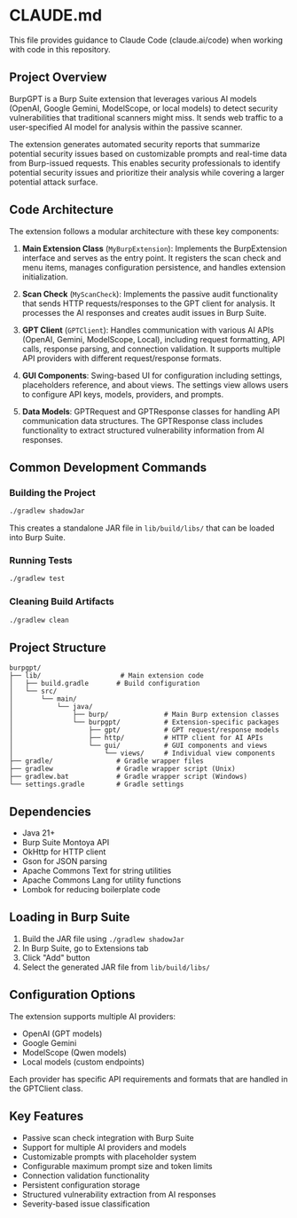 # CLAUDE.md

This file provides guidance to Claude Code (claude.ai/code) when working with code in this repository.

## Project Overview

BurpGPT is a Burp Suite extension that leverages various AI models (OpenAI, Google Gemini, ModelScope, or local models) to detect security vulnerabilities that traditional scanners might miss. It sends web traffic to a user-specified AI model for analysis within the passive scanner.

The extension generates automated security reports that summarize potential security issues based on customizable prompts and real-time data from Burp-issued requests. This enables security professionals to identify potential security issues and prioritize their analysis while covering a larger potential attack surface.

## Code Architecture

The extension follows a modular architecture with these key components:

1. **Main Extension Class** (`MyBurpExtension`): Implements the BurpExtension interface and serves as the entry point. It registers the scan check and menu items, manages configuration persistence, and handles extension initialization.

2. **Scan Check** (`MyScanCheck`): Implements the passive audit functionality that sends HTTP requests/responses to the GPT client for analysis. It processes the AI responses and creates audit issues in Burp Suite.

3. **GPT Client** (`GPTClient`): Handles communication with various AI APIs (OpenAI, Gemini, ModelScope, Local), including request formatting, API calls, response parsing, and connection validation. It supports multiple API providers with different request/response formats.

4. **GUI Components**: Swing-based UI for configuration including settings, placeholders reference, and about views. The settings view allows users to configure API keys, models, providers, and prompts.

5. **Data Models**: GPTRequest and GPTResponse classes for handling API communication data structures. The GPTResponse class includes functionality to extract structured vulnerability information from AI responses.

## Common Development Commands

### Building the Project
```bash
./gradlew shadowJar
```
This creates a standalone JAR file in `lib/build/libs/` that can be loaded into Burp Suite.

### Running Tests
```bash
./gradlew test
```

### Cleaning Build Artifacts
```bash
./gradlew clean
```

## Project Structure
```
burpgpt/
├── lib/                    # Main extension code
│   ├── build.gradle       # Build configuration
│   └── src/
│       └── main/
│           └── java/
│               ├── burp/              # Main Burp extension classes
│               └── burpgpt/           # Extension-specific packages
│                   ├── gpt/           # GPT request/response models
│                   ├── http/          # HTTP client for AI APIs
│                   └── gui/           # GUI components and views
│                       └── views/     # Individual view components
├── gradle/                # Gradle wrapper files
├── gradlew                # Gradle wrapper script (Unix)
├── gradlew.bat            # Gradle wrapper script (Windows)
└── settings.gradle        # Gradle settings
```

## Dependencies
- Java 21+
- Burp Suite Montoya API
- OkHttp for HTTP client
- Gson for JSON parsing
- Apache Commons Text for string utilities
- Apache Commons Lang for utility functions
- Lombok for reducing boilerplate code

## Loading in Burp Suite
1. Build the JAR file using `./gradlew shadowJar`
2. In Burp Suite, go to Extensions tab
3. Click "Add" button
4. Select the generated JAR file from `lib/build/libs/`

## Configuration Options
The extension supports multiple AI providers:
- OpenAI (GPT models)
- Google Gemini
- ModelScope (Qwen models)
- Local models (custom endpoints)

Each provider has specific API requirements and formats that are handled in the GPTClient class.

## Key Features
- Passive scan check integration with Burp Suite
- Support for multiple AI providers and models
- Customizable prompts with placeholder system
- Configurable maximum prompt size and token limits
- Connection validation functionality
- Persistent configuration storage
- Structured vulnerability extraction from AI responses
- Severity-based issue classification